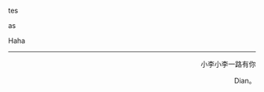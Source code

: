 tes



as 

Haha









------

<p align="right" color="orange">	小李小李一路有你</p><p align="right" color="orange">	Dian。</p>	

